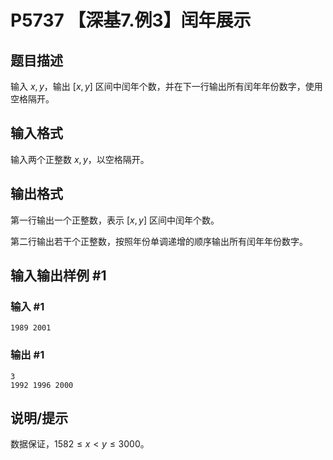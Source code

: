 # P5737 【深基7.例3】闰年展示

## 题目描述

输入 $x,y$，输出 $[x,y]$ 区间中闰年个数，并在下一行输出所有闰年年份数字，使用空格隔开。

## 输入格式

输入两个正整数 $x,y$，以空格隔开。

## 输出格式

第一行输出一个正整数，表示 $[x,y]$ 区间中闰年个数。

第二行输出若干个正整数，按照年份单调递增的顺序输出所有闰年年份数字。

## 输入输出样例 #1

### 输入 #1

```
1989 2001
```

### 输出 #1

```
3
1992 1996 2000
```

## 说明/提示

数据保证，$1582\le x < y \le 3000$。